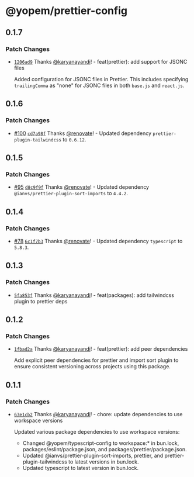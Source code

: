 # @yopem/prettier-config

## 0.1.7

### Patch Changes

- [`1206ad9`](https://github.com/yopem/tooling/commit/1206ad9e2dbdcd92f5e0528698d22671a3d3413d)
  Thanks [@karyanayandi](https://github.com/karyanayandi)! - feat(prettier): add
  support for JSONC files

  Added configuration for JSONC files in Prettier. This includes specifying
  `trailingComma` as "none" for JSONC files in both `base.js` and `react.js`.

## 0.1.6

### Patch Changes

- [#100](https://github.com/yopem/tooling/pull/100)
  [`cd7a98f`](https://github.com/yopem/tooling/commit/cd7a98f45c3cf5b7b4c20cd223a78f302407d85c)
  Thanks [@renovate](https://github.com/apps/renovate)! - Updated dependency
  `prettier-plugin-tailwindcss` to `0.6.12`.

## 0.1.5

### Patch Changes

- [#95](https://github.com/yopem/tooling/pull/95)
  [`d8c9f9f`](https://github.com/yopem/tooling/commit/d8c9f9ff2b70ae99297367a6ce50116702d91bf2)
  Thanks [@renovate](https://github.com/apps/renovate)! - Updated dependency
  `@ianvs/prettier-plugin-sort-imports` to `4.4.2`.

## 0.1.4

### Patch Changes

- [#78](https://github.com/yopem/tooling/pull/78)
  [`6c1f7b3`](https://github.com/yopem/tooling/commit/6c1f7b3a47540214dfcfbb991e6af2f36c399ea2)
  Thanks [@renovate](https://github.com/apps/renovate)! - Updated dependency
  `typescript` to `5.8.3`.

## 0.1.3

### Patch Changes

- [`5fa853f`](https://github.com/yopem/tooling/commit/5fa853f7f2007dfc53a0fdb4bc9e417d2a4ad77d)
  Thanks [@karyanayandi](https://github.com/karyanayandi)! - feat(packages): add
  tailwindcss plugin to prettier deps

## 0.1.2

### Patch Changes

- [`1fbad2a`](https://github.com/yopem/tooling/commit/1fbad2a1d6ce0edc36e31605ebabc5454ac6e718)
  Thanks [@karyanayandi](https://github.com/karyanayandi)! - feat(prettier): add
  peer dependencies

  Add explicit peer dependencies for prettier and import sort plugin to ensure
  consistent versioning across projects using this package.

## 0.1.1

### Patch Changes

- [`63e1cb2`](https://github.com/yopem/tooling/commit/63e1cb219dc1bb6de722db004b5648c1ba00b34f)
  Thanks [@karyanayandi](https://github.com/karyanayandi)! - chore: update
  dependencies to use workspace versions

  Updated various package dependencies to use workspace versions:

  - Changed @yopem/typescript-config to workspace:\* in bun.lock,
    packages/eslint/package.json, and packages/prettier/package.json.
  - Updated @ianvs/prettier-plugin-sort-imports, prettier, and
    prettier-plugin-tailwindcss to latest versions in bun.lock.
  - Updated typescript to latest version in bun.lock.
